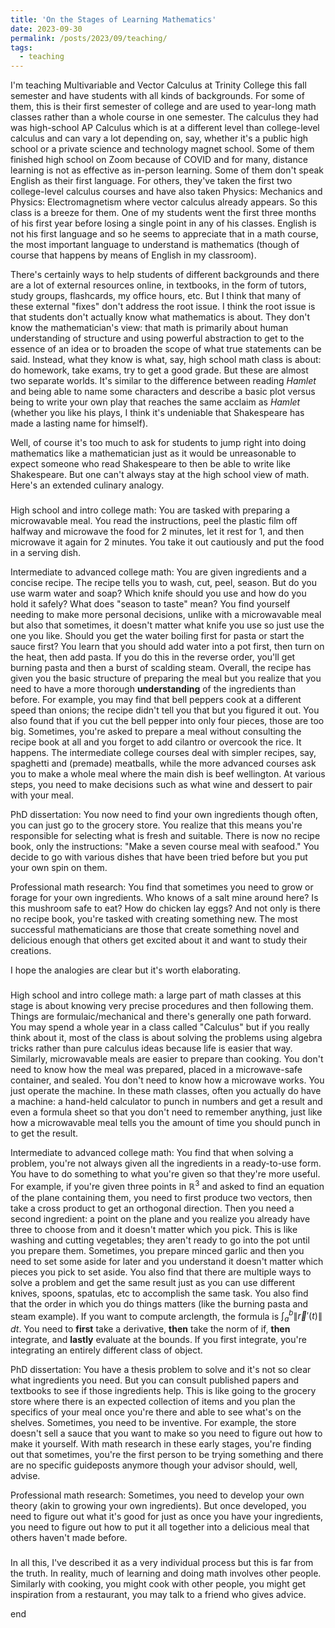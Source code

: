 ```yaml
---
title: 'On the Stages of Learning Mathematics'
date: 2023-09-30
permalink: /posts/2023/09/teaching/
tags:
  - teaching
---
```


I'm teaching Multivariable and Vector Calculus at Trinity College this fall semester and have students with all kinds of backgrounds. For some of them, this is their first semester of college and are used to year-long math classes rather than a whole course in one semester. The calculus they had was high-school AP Calculus which is at a different level than college-level calculus and can vary a lot depending on, say, whether it's a public high school or a private science and technology magnet school. Some of them finished high school on Zoom because of COVID and for many, distance learning is not as effective as in-person learning. Some of them don't speak English as their first language. For others, they've taken the first two college-level calculus courses and have also taken Physics: Mechanics and Physics: Electromagnetism where vector calculus already appears. So this class is a breeze for them. One of my students went the first three months of his first year before losing a single point in any of his classes. English is not his first language and so he seems to appreciate that in a math course, the most important language to understand is mathematics (though of course that happens by means of English in my classroom).

There's certainly ways to help students of different backgrounds and there are a lot of external resources online, in textbooks, in the form of tutors, study groups, flashcards, my office hours, etc. But I think that many of these external "fixes" don't address the root issue. I think the root issue is that students don't actually know what mathematics is about. They don't know the mathematician's view: that math is primarily about human understanding of structure and using powerful abstraction to get to the essence of an idea or to broaden the scope of what true statements can be said. Instead, what they know is what, say, high school math class is about: do homework, take exams, try to get a good grade. But these are almost two separate worlds. It's similar to the difference between reading _Hamlet_ and being able to name some characters and describe a basic plot versus being to write your own play that reaches the same acclaim as _Hamlet_ (whether you like his plays, I think it's undeniable that Shakespeare has made a lasting name for himself).

Well, of course it's too much to ask for students to jump right into doing mathematics like a mathematician just as it would be unreasonable to expect someone who read Shakespeare to then be able to write like Shakespeare. But one can't always stay at the high school view of math. Here's an extended culinary analogy.

###
High school and intro college math: You are tasked with preparing a microwavable meal. You read the instructions, peel the plastic film off halfway and microwave the food for 2 minutes, let it rest for 1, and then microwave it again for 2 minutes. You take it out cautiously and put the food in a serving dish.

Intermediate to advanced college math: You are given ingredients and a concise recipe. The recipe tells you to wash, cut, peel, season. But do you use warm water and soap? Which knife should you use and how do you hold it safely? What does "season to taste" mean? You find yourself needing to make more personal decisions, unlike with a microwavable meal but also that sometimes, it doesn't matter what knife you use so just use the one you like. Should you get the water boiling first for pasta or start the sauce first? You learn that you should add water into a pot first, then turn on the heat, then add pasta. If you do this in the reverse order, you'll get burning pasta and then a burst of scalding steam.
Overall, the recipe has given you the basic structure of preparing the meal but you realize that you need to have a more thorough **understanding** of the ingredients than before. For example, you may find that bell peppers cook at a different speed than onions; the recipe didn't tell you that but you figured it out. You also found that if you cut the bell pepper into only four pieces, those are too big. Sometimes, you're asked to prepare a meal without consulting the recipe book at all and you forget to add cilantro or overcook the rice. It happens. The intermediate college courses deal with simpler recipes, say, spaghetti and (premade) meatballs, while the more advanced courses ask you to make a whole meal where the main dish is beef wellington. At various steps, you need to make  decisions such as what wine and dessert to pair with your meal.

PhD dissertation: You now need to find your own ingredients though often, you can just go to the grocery store. You realize that this means you're responsible for selecting what is fresh and suitable. There is now no recipe book, only the instructions: "Make a seven course meal with seafood." You decide to go with various dishes that have been tried before but you put your own spin on them.

Professional math research: You find that sometimes you need to grow or forage for your own ingredients. Who knows of a salt mine around here? Is this mushroom safe to eat? How do chicken lay eggs? And not only is there no recipe book, you're tasked with creating something new. The most successful mathematicians are those that create something novel and delicious enough that others get excited about it and want to study their creations.

I hope the analogies are clear but it's worth elaborating.

###
High school and intro college math: a large part of math classes at this stage is about knowing very precise procedures and then following them. Things are formulaic/mechanical and there's generally one path forward. You may spend a whole year in a class called "Calculus" but if you really think about it, most of the class is about solving the problems using algebra tricks rather than pure calculus ideas because life is easier that way. Similarly, microwavable meals are easier to prepare than cooking. You don't need to know how the meal was prepared, placed in a microwave-safe container, and sealed. You don't need to know how a microwave works. You just operate the machine. In these math classes, often you actually do have a machine: a hand-held calculator to punch in numbers and get a result and even a formula sheet so that you don't need to remember anything, just like how a microwavable meal tells you the amount of time you should punch in to get the result.

Intermediate to advanced college math: You find that when solving a problem, you're not always given all the ingredients in a ready-to-use form. You have to do something to what you're given so that they're more useful. For example, if you're given three points in $\mathbb{R}^3$ and asked to find an equation of the plane containing them, you need to first produce two vectors, then take a cross product to get an orthogonal direction. Then you need a second ingredient: a point on the plane and you realize you already have three to choose from and it doesn't matter which you pick. This is like washing and cutting vegetables; they aren't ready to go into the pot until you prepare them. Sometimes, you prepare minced garlic and then you need to set some aside for later and you understand it doesn't matter which pieces you pick to set aside. You also find that there are multiple ways to solve a problem and get the same result just as you can use different knives, spoons, spatulas, etc to accomplish the same task. 
You also find that the order in which you do things matters (like the burning pasta and steam example). If you want to compute arclength, the formula is $\int^b_a \|\vec{r}'(t)\|\, dt$. You need to **first** take a derivative, **then** take the norm of if, **then** integrate, and **lastly** evaluate at the bounds. If you first integrate, you're integrating an entirely different class of object.

PhD dissertation: You have a thesis problem to solve and it's not so clear what ingredients you need. But you can consult published papers and textbooks to see if those ingredients help. This is like going to the grocery store where there is an expected collection of items and you plan the specifics of your meal once you're there and able to see what's on the shelves. Sometimes, you need to be inventive. For example, the store doesn't sell a sauce that you want to make so you need to figure out how to make it yourself. With math research in these early stages, you're finding out that sometimes, you're the first person to be trying something and there are no specific guideposts anymore though your advisor should, well, advise.

Professional math research: Sometimes, you need to develop your own theory (akin to growing your own ingredients). But once developed, you need to figure out what it's good for just as once you have your ingredients, you need to figure out how to put it all together into a delicious meal that others haven't made before.

###
In all this, I've described it as a very individual process but this is far from the truth. In reality, much of learning and doing math involves other people. Similarly with cooking, you might cook with other people, you might get inspiration from a restaurant, you may talk to a friend who gives advice.

end

